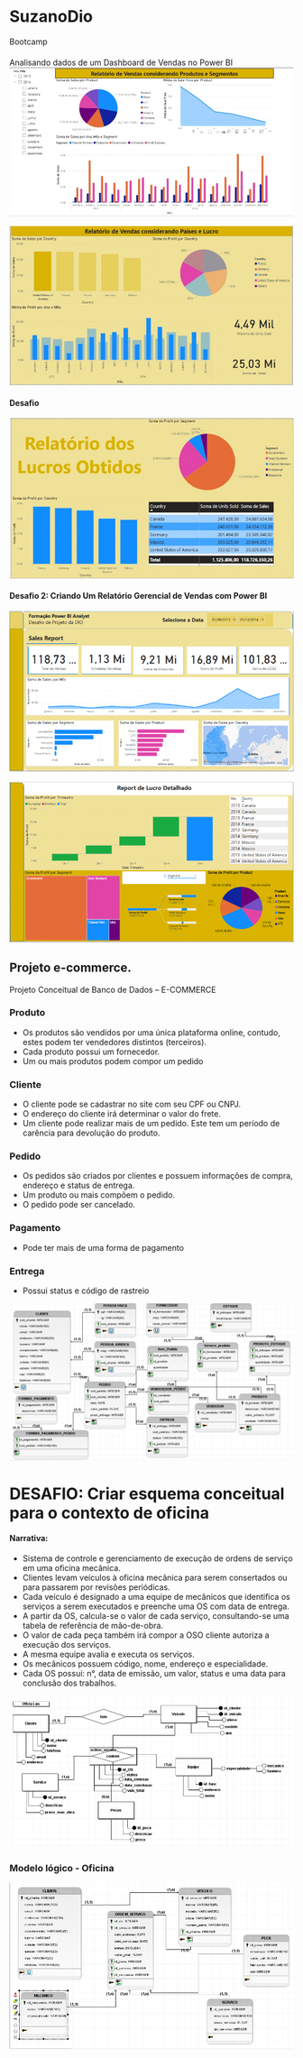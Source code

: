 # SuzanoDio
Bootcamp
####
Analisando dados de um Dashboard de Vendas no Power BI
![image](https://github.com/lanmeb/SuzanoDio/blob/main/Rel1.png)

![image](https://github.com/lanmeb/SuzanoDio/blob/main/Rel2.png)

#### Desafio
![image](https://github.com/lanmeb/SuzanoDio/blob/main/Rel3.png)

#### Desafio 2: Criando Um Relatório Gerencial de Vendas com Power BI
![image](https://github.com/lanmeb/SuzanoDio/blob/main/Rel4.png)

![image](https://github.com/lanmeb/SuzanoDio/blob/main/Rel5.png)

<!-- O uso de Botões não foi possível na versão PBI Power Platform -->
## Projeto e-commerce.

Projeto Conceitual de Banco de Dados – E-COMMERCE

### Produto
- Os produtos são vendidos por uma única plataforma online, contudo, estes podem ter vendedores distintos (terceiros).
- Cada produto possui um fornecedor.
- Um ou mais produtos podem compor um pedido
### Cliente
- O cliente pode se cadastrar no site com seu CPF ou CNPJ.
-	O endereço do cliente irá determinar o valor do frete. 
-	Um cliente pode realizar mais de um pedido. Este tem um período de carência para devolução do produto.
### Pedido
-	Os pedidos são criados por clientes e possuem informações de compra, endereço e status de entrega. 
-	Um produto ou mais compõem o pedido.
-	O pedido pode ser cancelado.
### Pagamento 
-	Pode ter mais de uma forma de pagamento
### Entrega
-	Possui status e código de rastreio
  
![image](https://github.com/lanmeb/SuzanoDio/blob/main/e-commerce.png)

# DESAFIO: Criar esquema conceitual para o contexto de oficina 
#### Narrativa:

- Sistema de controle e gerenciamento de execução de ordens de serviço em uma oficina mecânica.
- Clientes levam veículos à oficina mecânica para serem consertados ou para passarem por revisões periódicas.
- Cada veículo é designado a uma equipe de mecânicos que identifica os serviços a serem executados e preenche uma OS com data de entrega.
- A partir da OS, calcula-se o valor de cada serviço, consultando-se uma tabela de referência de mão-de-obra.
- O valor de cada peça também irá compor a OSO cliente autoriza a execução dos serviços.
- A mesma equipe avalia e executa os serviços.
- Os mecânicos possuem código, nome, endereço e especialidade.
- Cada OS possui: n°, data de emissão, um valor, status e uma data para conclusão dos trabalhos.

![image](https://github.com/lanmeb/SuzanoDio/blob/main/Oficina.png)


### Modelo lógico - Oficina
![image](https://github.com/lanmeb/SuzanoDio/blob/main/Oficina_logico.png)
